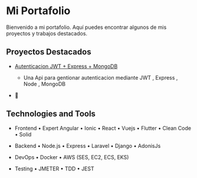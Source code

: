 # Mi Portafolio

Bienvenido a mi portafolio. Aquí puedes encontrar algunos de mis proyectos y trabajos destacados.

## Proyectos Destacados

- [Autenticacion JWT + Express + MongoDB](https://vercel-demo-one-plum.vercel.app/api-docs/)
  - Una Api para gentionar autenticacion mediante JWT , Express , Node , MongoDB


- 🔭 
## Technologies and Tools
- Frontend
• Expert Angular
• Ionic
• React
• Vuejs
• Flutter
• Clean Code
• Solid

- Backend
•  Node.js
•  Express
•  Laravel
•  Django
•  AdonisJs


- DevOps
•  Docker
•  AWS (SES, EC2, ECS, EKS)

- Testing
•  JMETER
•  TDD
•  JEST

